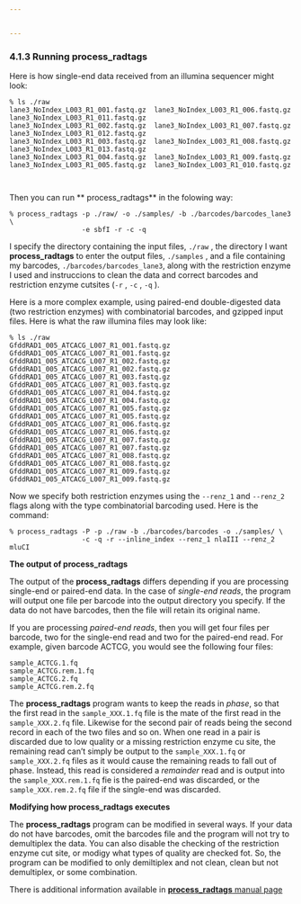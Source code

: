 ```yaml
---


---
```


<h3 id="running-process_radtags">4.1.3 Running process_radtags</h3>
<p>Here is how single-end data received from an illumina sequencer might look:</p>
<pre><code>% ls ./raw
lane3_NoIndex_L003_R1_001.fastq.gz  lane3_NoIndex_L003_R1_006.fastq.gz  lane3_NoIndex_L003_R1_011.fastq.gz 
lane3_NoIndex_L003_R1_002.fastq.gz  lane3_NoIndex_L003_R1_007.fastq.gz  lane3_NoIndex_L003_R1_012.fastq.gz 
lane3_NoIndex_L003_R1_003.fastq.gz  lane3_NoIndex_L003_R1_008.fastq.gz  lane3_NoIndex_L003_R1_013.fastq.gz 
lane3_NoIndex_L003_R1_004.fastq.gz  lane3_NoIndex_L003_R1_009.fastq.gz 
lane3_NoIndex_L003_R1_005.fastq.gz  lane3_NoIndex_L003_R1_010.fastq.gz 

</code></pre>
<p>Then you can run  ** process_radtags** in the folowing way:</p>
<pre><code>% process_radtags -p ./raw/ -o ./samples/ -b ./barcodes/barcodes_lane3 \ 
                  -e sbfI -r -c -q
</code></pre>
<p>I specify the directory containing the input files,  <code>./raw</code> , the directory I want <strong>process_radtags</strong> to enter the output files, <code>./samples</code> , and a file containing my barcodes, <code>./barcodes/barcodes_lane3</code>, along  with the restriction enzyme I used and instruccions to clean the data and correct barcodes and restriction enzyme cutsites (<code>-r</code> , <code>-c</code> , <code>-q</code> ).</p>
<p>Here is a more complex example, using paired-end double-digested data (two restriction enzymes) with combinatorial barcodes, and gzipped input files. Here is what the raw illumina files may look like:</p>
<pre><code>% ls ./raw 
GfddRAD1_005_ATCACG_L007_R1_001.fastq.gz  GfddRAD1_005_ATCACG_L007_R1_001.fastq.gz
GfddRAD1_005_ATCACG_L007_R1_002.fastq.gz  GfddRAD1_005_ATCACG_L007_R1_002.fastq.gz
GfddRAD1_005_ATCACG_L007_R1_003.fastq.gz  GfddRAD1_005_ATCACG_L007_R1_003.fastq.gz 
GfddRAD1_005_ATCACG_L007_R1_004.fastq.gz  GfddRAD1_005_ATCACG_L007_R1_004.fastq.gz  
GfddRAD1_005_ATCACG_L007_R1_005.fastq.gz  GfddRAD1_005_ATCACG_L007_R1_005.fastq.gz   
GfddRAD1_005_ATCACG_L007_R1_006.fastq.gz  GfddRAD1_005_ATCACG_L007_R1_006.fastq.gz
GfddRAD1_005_ATCACG_L007_R1_007.fastq.gz  GfddRAD1_005_ATCACG_L007_R1_007.fastq.gz 
GfddRAD1_005_ATCACG_L007_R1_008.fastq.gz  GfddRAD1_005_ATCACG_L007_R1_008.fastq.gz 
GfddRAD1_005_ATCACG_L007_R1_009.fastq.gz  GfddRAD1_005_ATCACG_L007_R1_009.fastq.gz 
</code></pre>
<p>Now we specify both restriction enzymes using the   <code>--renz_1</code>  and <code>--renz_2</code>  flags along with the type combinatorial barcoding used. Here is the command:</p>
<pre><code>% process_radtags -P -p ./raw -b ./barcodes/barcodes -o ./samples/ \ 
                  -c -q -r --inline_index --renz_1 nlaIII --renz_2 mluCI
</code></pre>
<p><strong>The output of process_radtags</strong></p>
<p>The output of the <strong>process_radtags</strong> differs depending if you are processing single-end or paired-end data. In the case of  <em>single-end reads</em>, the program will output one file per barcode into the output directory you specify. If the data do not have barcodes, then the file will retain its original name.</p>
<p>If you are processing <em>paired-end reads</em>, then you will get four files per barcode, two for the single-end read and two for the paired-end read. For example, given barcode ACTCG, you would see the following four files:</p>
<pre><code>sample_ACTCG.1.fq
sample_ACTCG.rem.1.fq
sample_ACTCG.2.fq 
sample_ACTCG.rem.2.fq
</code></pre>
<p>The <strong>process_radtags</strong> program wants to keep the reads in <em>phase</em>, so that the first read in the <code>sample_XXX.1.fq</code>  file is the mate of the first read in the <code>sample_XXX.2.fq</code>  file. Likewise for the second pair of reads being the second record in each of the two files and so on. When one read in a pair is discarded due to low quality or a missing restriction enzyme cu site, the remaining read can’t simply be output to the  <code>sample_XXX.1.fq</code> or  <code>sample_XXX.2.fq</code> files as it would cause the remaining reads to fall out of phase. Instead, this read is considered a <em>remainder</em> read and is output into the  <code>sample_XXX.rem.1.fq</code> fie is the paired-end was discarded, or the  <code>sample_XXX.rem.2.fq</code> file if the single-end was discarded.</p>
<p><strong>Modifying how process_radtags executes</strong></p>
<p>The <strong>process_radtags</strong> program can be modified in several ways. If your data do not have barcodes, omit the barcodes file and the program will not try to demultiplex the data. You can also disable the checking of the restriction enzyme cut site, or modigy what types of quality are checked fot. So, the program can be modified to only demiltiplex and not clean, clean but not demultiplex, or some combination.</p>
<p>There is additional information available in <a href="/http://catchenlab.life.illinois.edu/stacks/comp/process_radtags.php"><strong>process_radtags</strong> manual page</a></p>
<pre><code></code></pre>

